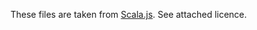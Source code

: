 These files are taken from [Scala.js](https://github.com/scala-js/scala-js/).
See attached licence.
